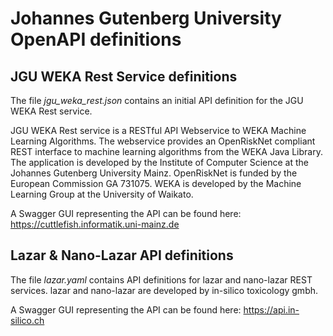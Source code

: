 # Johannes Gutenberg University OpenAPI definitions

## JGU WEKA Rest Service definitions

The file *jgu_weka_rest.json* contains an initial API definition for the JGU WEKA Rest service.

JGU WEKA Rest service is a RESTful API Webservice to WEKA Machine Learning Algorithms.
The webservice provides an OpenRiskNet compliant REST interface to machine learning algorithms from the WEKA Java Library.
The application is developed by the Institute of Computer Science at the Johannes Gutenberg University Mainz.
OpenRiskNet is funded by the European Commission GA 731075. WEKA is developed by the Machine Learning Group at the University of Waikato.

A Swagger GUI representing the API can be found here: https://cuttlefish.informatik.uni-mainz.de

## Lazar & Nano-Lazar API definitions

The file *lazar.yaml* contains API definitions for lazar and nano-lazar REST services.
lazar and nano-lazar are developed by in-silico toxicology gmbh.

A Swagger GUI representing the API can be found here: https://api.in-silico.ch
